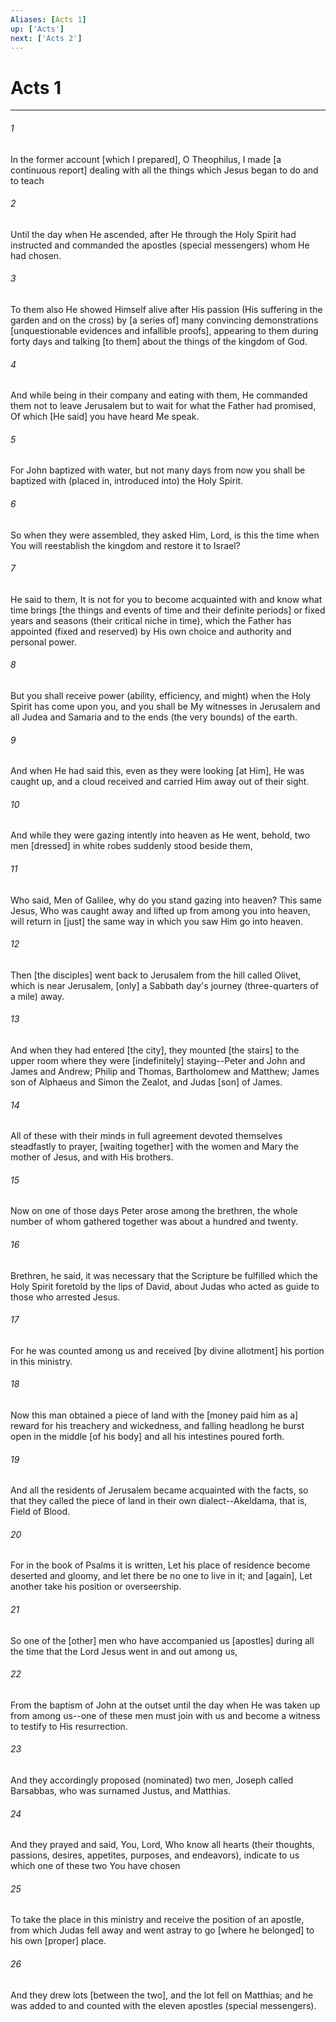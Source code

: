```yaml
---
Aliases: [Acts 1]
up: ['Acts']
next: ['Acts 2']
---
```

# Acts 1

***


###### 1 


In the former account [which I prepared], O Theophilus, I made [a continuous report] dealing with all the things which Jesus began to do and to teach 


###### 2 


Until the day when He ascended, after He through the Holy Spirit had instructed and commanded the apostles (special messengers) whom He had chosen. 


###### 3 


To them also He showed Himself alive after His passion (His suffering in the garden and on the cross) by [a series of] many convincing demonstrations [unquestionable evidences and infallible proofs], appearing to them during forty days and talking [to them] about the things of the kingdom of God. 


###### 4 


And while being in their company and eating with them, He commanded them not to leave Jerusalem but to wait for what the Father had promised, Of which [He said] you have heard Me speak. 


###### 5 


For John baptized with water, but not many days from now you shall be baptized with (placed in, introduced into) the Holy Spirit. 


###### 6 


So when they were assembled, they asked Him, Lord, is this the time when You will reestablish the kingdom and restore it to Israel? 


###### 7 


He said to them, It is not for you to become acquainted with and know what time brings [the things and events of time and their definite periods] or fixed years and seasons (their critical niche in time), which the Father has appointed (fixed and reserved) by His own choice and authority and personal power. 


###### 8 


But you shall receive power (ability, efficiency, and might) when the Holy Spirit has come upon you, and you shall be My witnesses in Jerusalem and all Judea and Samaria and to the ends (the very bounds) of the earth. 


###### 9 


And when He had said this, even as they were looking [at Him], He was caught up, and a cloud received and carried Him away out of their sight. 


###### 10 


And while they were gazing intently into heaven as He went, behold, two men [dressed] in white robes suddenly stood beside them, 


###### 11 


Who said, Men of Galilee, why do you stand gazing into heaven? This same Jesus, Who was caught away and lifted up from among you into heaven, will return in [just] the same way in which you saw Him go into heaven. 


###### 12 


Then [the disciples] went back to Jerusalem from the hill called Olivet, which is near Jerusalem, [only] a Sabbath day's journey (three-quarters of a mile) away. 


###### 13 


And when they had entered [the city], they mounted [the stairs] to the upper room where they were [indefinitely] staying--Peter and John and James and Andrew; Philip and Thomas, Bartholomew and Matthew; James son of Alphaeus and Simon the Zealot, and Judas [son] of James. 


###### 14 


All of these with their minds in full agreement devoted themselves steadfastly to prayer, [waiting together] with the women and Mary the mother of Jesus, and with His brothers. 


###### 15 


Now on one of those days Peter arose among the brethren, the whole number of whom gathered together was about a hundred and twenty. 


###### 16 


Brethren, he said, it was necessary that the Scripture be fulfilled which the Holy Spirit foretold by the lips of David, about Judas who acted as guide to those who arrested Jesus. 


###### 17 


For he was counted among us and received [by divine allotment] his portion in this ministry. 


###### 18 


Now this man obtained a piece of land with the [money paid him as a] reward for his treachery and wickedness, and falling headlong he burst open in the middle [of his body] and all his intestines poured forth. 


###### 19 


And all the residents of Jerusalem became acquainted with the facts, so that they called the piece of land in their own dialect--Akeldama, that is, Field of Blood. 


###### 20 


For in the book of Psalms it is written, Let his place of residence become deserted and gloomy, and let there be no one to live in it; and [again], Let another take his position or overseership. 


###### 21 


So one of the [other] men who have accompanied us [apostles] during all the time that the Lord Jesus went in and out among us, 


###### 22 


From the baptism of John at the outset until the day when He was taken up from among us--one of these men must join with us and become a witness to testify to His resurrection. 


###### 23 


And they accordingly proposed (nominated) two men, Joseph called Barsabbas, who was surnamed Justus, and Matthias. 


###### 24 


And they prayed and said, You, Lord, Who know all hearts (their thoughts, passions, desires, appetites, purposes, and endeavors), indicate to us which one of these two You have chosen 


###### 25 


To take the place in this ministry and receive the position of an apostle, from which Judas fell away and went astray to go [where he belonged] to his own [proper] place. 


###### 26 


And they drew lots [between the two], and the lot fell on Matthias; and he was added to and counted with the eleven apostles (special messengers).
